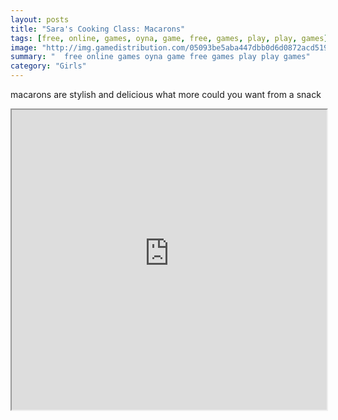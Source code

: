 ```yaml
---
layout: posts
title: "Sara's Cooking Class: Macarons"
tags: [free, online, games, oyna, game, free, games, play, play, games]
image: "http://img.gamedistribution.com/05093be5aba447dbb0d6d0872acd5196.jpg"
summary: "  free online games oyna game free games play play games"
category: "Girls"
---
```


macarons are stylish and delicious what more could you want from a snack

<iframe width="100%" height="480px;" src="http://flash.gamedistribution.com?game=05093be5aba447dbb0d6d0872acd5196"></iframe>